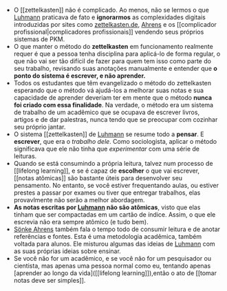 - O [[zettelkasten]] não é complicado. Ao menos, não se lermos o que [Luhmann](https://en.wikipedia.org/wiki/Niklas_Luhmann) praticava de fato e **ignorarmos** as complexidades digitais introduzidas por sites como [zettelkasten.de](https://zettelkasten.de), [Ahrens](https://twitter.com/soenke_ahrens) e os [[complicador profissional|complicadores profissionais]] vendendo seus próprios sistemas de PKM.
- O que manter o método do **zettelkasten** em funcionamento realmente requer é que a pessoa tenha disciplina para aplicá-lo de forma regular, o que não vai ser tão difícil de fazer para quem tem isso como parte do seu trabalho, revisando suas anotações manualmente e entender que **o ponto do sistema é escrever, e não aprender.**
- Todos os estudantes que têm evangelizado o método do zettelkasten esperando que o método vá ajudá-los a melhorar suas notas e sua capacidade de aprender deveriam ter em mente que o método **nunca foi criado com essa finalidade**. Na verdade, o método era um sistema de trabalho de um acadêmico que se ocupava de escrever livros, artigos e de dar palestras, nunca tendo que se preocupar com cozinhar seu próprio jantar.
- O sistema [[zettelkasten]] de [Luhmann](https://en.wikipedia.org/wiki/Niklas_Luhmann) se resume todo a **pensar**. E **escrever**, que era o _trabalho dele_. Como sociologista, aplicar o método significava que ele não tinha que _experimentar_ com uma série de leituras.
- Quando se está consumindo a própria leitura, talvez num processo de [[lifelong learning]], e se é capaz de **escolher** o que vai escrever, [[notas atômicas]] são bastante úteis para desenvolver seu pensamento. No entanto, se você estiver frequentando aulas, ou estiver prestes a passar por exames ou tiver que entregar trabalhos, elas provavlmente não serão a melhor abordagem.
- **As notas escritas por [Luhmann](https://en.wikipedia.org/wiki/Niklas_Luhmann) não são atômicas**, visto que elas tinham que ser compactadas em um cartão de índice. Assim, o que ele escrevia não era sempre atômico (e tudo bem).
- [Sönke Ahrens](https://twitter.com/soenke_ahrens) também fala o tempo todo de consumir leitura e de anotar referências e fontes. Esta é uma metodologia acadêmica, também voltada para alunos. Ele misturou algumas das ideias de [Luhmann](https://en.wikipedia.org/wiki/Niklas_Luhmann) com as suas próprias ideias sobre ensinar.
- Se você não for um acadêmico, e se você não for um pesquisador ou cientista, mas apenas uma pessoa normal como eu, tentando apenas [aprender ao longo da vida]([[lifelong learning]]),então o ato de [[tomar notas deve ser simples]].